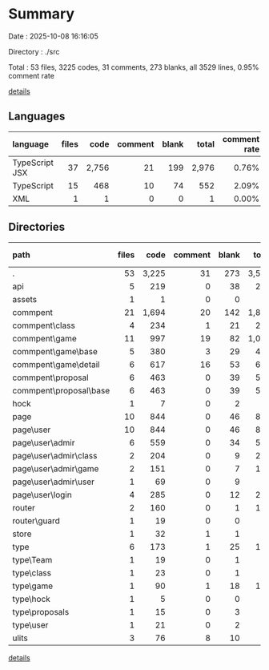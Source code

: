 # Summary

Date : 2025-10-08 16:16:05

Directory : ./src

Total : 53 files,  3225 codes, 31 comments, 273 blanks, all 3529 lines, 0.95% comment rate

[details](details.md)

## Languages
| language | files | code | comment | blank | total | comment rate |
| :--- | ---: | ---: | ---: | ---: | ---: | ---: |
| TypeScript JSX | 37 | 2,756 | 21 | 199 | 2,976 | 0.76% |
| TypeScript | 15 | 468 | 10 | 74 | 552 | 2.09% |
| XML | 1 | 1 | 0 | 0 | 1 | 0.00% |

## Directories
| path | files | code | comment | blank | total | comment rate |
| :--- | ---: | ---: | ---: | ---: | ---: | ---: |
| . | 53 | 3,225 | 31 | 273 | 3,529 | 0.95% |
| api | 5 | 219 | 0 | 38 | 257 | 0.00% |
| assets | 1 | 1 | 0 | 0 | 1 | 0.00% |
| commpent | 21 | 1,694 | 20 | 142 | 1,856 | 1.17% |
| commpent\class | 4 | 234 | 1 | 21 | 256 | 0.43% |
| commpent\game | 11 | 997 | 19 | 82 | 1,098 | 1.87% |
| commpent\game\base | 5 | 380 | 3 | 29 | 412 | 0.78% |
| commpent\game\detail | 6 | 617 | 16 | 53 | 686 | 2.53% |
| commpent\proposal | 6 | 463 | 0 | 39 | 502 | 0.00% |
| commpent\proposal\base | 6 | 463 | 0 | 39 | 502 | 0.00% |
| hock | 1 | 7 | 0 | 2 | 9 | 0.00% |
| page | 10 | 844 | 0 | 46 | 890 | 0.00% |
| page\user | 10 | 844 | 0 | 46 | 890 | 0.00% |
| page\user\admir | 6 | 559 | 0 | 34 | 593 | 0.00% |
| page\user\admir\class | 2 | 204 | 0 | 9 | 213 | 0.00% |
| page\user\admir\game | 2 | 151 | 0 | 7 | 158 | 0.00% |
| page\user\admir\user | 1 | 69 | 0 | 9 | 78 | 0.00% |
| page\user\login | 4 | 285 | 0 | 12 | 297 | 0.00% |
| router | 2 | 160 | 0 | 1 | 161 | 0.00% |
| router\guard | 1 | 19 | 0 | 0 | 19 | 0.00% |
| store | 1 | 32 | 1 | 1 | 34 | 3.03% |
| type | 6 | 173 | 1 | 25 | 199 | 0.57% |
| type\Team | 1 | 19 | 0 | 1 | 20 | 0.00% |
| type\class | 1 | 23 | 0 | 1 | 24 | 0.00% |
| type\game | 1 | 90 | 1 | 18 | 109 | 1.10% |
| type\hock | 1 | 5 | 0 | 0 | 5 | 0.00% |
| type\proposals | 1 | 15 | 0 | 3 | 18 | 0.00% |
| type\user | 1 | 21 | 0 | 2 | 23 | 0.00% |
| ulits | 3 | 76 | 8 | 10 | 94 | 9.52% |

[details](details.md)